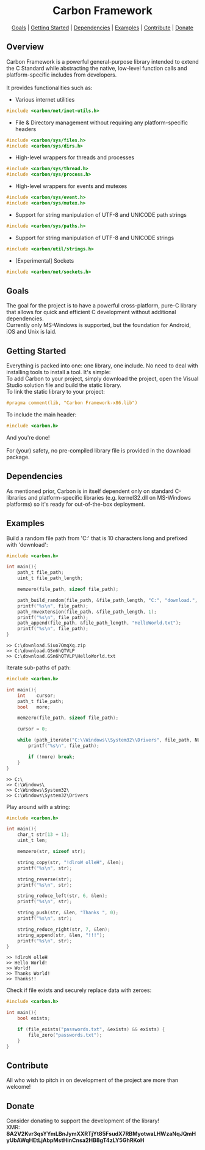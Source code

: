 <h1 align="center" font-size=100>Carbon Framework</h1>

<p align="center">
  <a href="#goals">Goals</a> |
  <a href="#getting-started">Getting Started</a> |
  <a href="#dependencies">Dependencies</a> |
  <a href="#examples">Examples</a> |
  <a href="#contribute">Contribute</a> |
  <a href="#donate">Donate</a>
</p>

## Overview
Carbon Framework is a powerful general-purpose library intended to extend the C Standard 
while abstracting the native, low-level function calls and platform-specific includes from developers.
<br/>
<br/>
It provides functionalities such as:
<br/>
 - Various internet utilities 
```c
#include <carbon/net/inet-utils.h>
```
 - File & Directory management without requiring any platform-specific headers 
```c
#include <carbon/sys/files.h>
#include <carbon/sys/dirs.h>
```
 - High-level wrappers for threads and processes
```c
#include <carbon/sys/thread.h>
#include <carbon/sys/process.h>
```
 - High-level wrappers for events and mutexes
```c
#include <carbon/sys/event.h>
#include <carbon/sys/mutex.h>
```
 - Support for string manipulation of UTF-8 and UNICODE path strings
```c
#include <carbon/sys/paths.h>
```
 - Support for string manipulation of UTF-8 and UNICODE strings 
```c
#include <carbon/util/strings.h>
```
 - [Experimental] Sockets
```c
#include <carbon/net/sockets.h>
```
 
## Goals
The goal for the project is to have a powerful cross-platform, pure-C library that allows for quick and efficient C development 
without additional dependencies.
<br/>
Currently only MS-Windows is supported, but the foundation for Android, iOS and Unix is laid.

## Getting Started
Everything is packed into one: one library, one include.
No need to deal with installing tools to install a tool. 
It's simple:
<br/>
To add Carbon to your project, simply download the project, open the Visual Studio solution file and build the static library. 
<br/>
To link the static library to your project:
```c
#pragma comment(lib, "Carbon Framework-x86.lib")
```

To include the main header:
```c
#include <carbon.h>
```
And you're done! 
<br/><br/>
For (your) safety, no pre-compiled library file is provided in the download package.

## Dependencies
As mentioned prior, 
Carbon is in itself dependent only on standard C-libraries and platform-specific libraries (e.g. kernel32.dll on MS-Windows platforms) 
so it's ready for out-of-the-box deployment.

## Examples
Build a random file path from 'C:' that is 10 characters long and prefixed with 'download':
```c
#include <carbon.h>

int main(){
	path_t file_path;
	uint_t file_path_length;

	memzero(file_path, sizeof file_path);

	path_build_random(file_path, &file_path_length, "C:", "download.", 10, ".zip");
	printf("%s\n", file_path);
	path_rmvextension(file_path, &file_path_length, 1);
	printf("%s\n", file_path);
	path_append(file_path, &file_path_length, "HelloWorld.txt");
	printf("%s\n", file_path);
}
```

```
>> C:\download.5iuo7OmqXq.zip
>> C:\download.GSn6hQTVLP
>> C:\download.GSn6hQTVLP\HelloWorld.txt
```

Iterate sub-paths of path:
```c
#include <carbon.h>

int main(){
	int    cursor;
	path_t file_path;
	bool   more;

	memzero(file_path, sizeof file_path);

	cursor = 0;

	while (path_iterate("C:\\Windows\\System32\\Drivers", file_path, NULL, &cursor, &more)) {
		printf("%s\n", file_path);

		if (!more) break;
	}
}
```

```
>> C:\
>> C:\Windows\
>> C:\Windows\System32\
>> C:\Windows\System32\Drivers
```

Play around with a string:
```c
#include <carbon.h>

int main(){
	char_t str[13 + 1];
	uint_t len;

	memzero(str, sizeof str);

	string_copy(str, "!dlroW olleH", &len);
	printf("%s\n", str);

	string_reverse(str);
	printf("%s\n", str);

	string_reduce_left(str, 6, &len);
	printf("%s\n", str);

	string_push(str, &len, "Thanks ", 0);
	printf("%s\n", str);

	string_reduce_right(str, 7, &len);
	string_append(str, &len, "!!!");
	printf("%s\n", str);
}
```

```
>> !dlroW olleH
>> Hello World!
>> World!
>> Thanks World!
>> Thanks!!
```

Check if file exists and securely replace data with zeroes:
```c
#include <carbon.h>

int main(){
	bool exists;

	if (file_exists("passwords.txt", &exists) && exists) {
		file_zero("passwords.txt");
	}
}
```
## Contribute
All who wish to pitch in on development of the project are more than welcome!

## Donate
Consider donating to support the development of the library!
<br/>
XMR: **8A2V2Kvr3qsYYmLBnJymXXRTjYt85FsudX7RBMyotwaLHWzaNqJQmHyUbAWqHEtLjAbpMstHinCnsa2HB8gT4zLY5GhRKoH**
